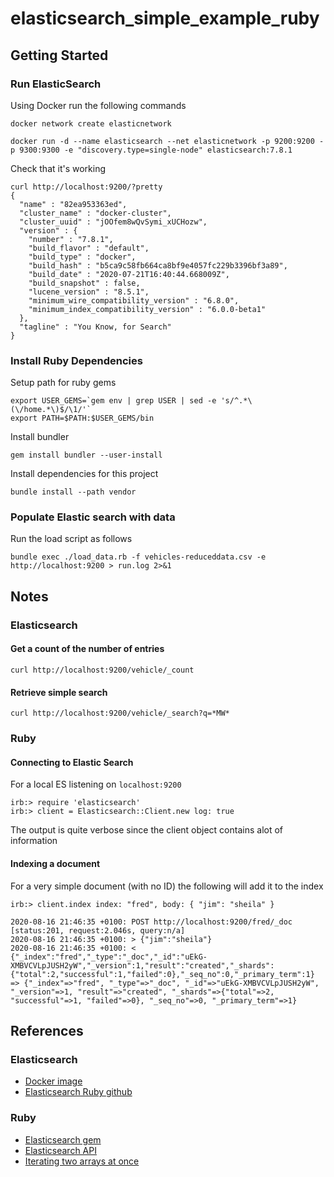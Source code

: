# elasticsearch_simple_example_ruby

## Getting Started
 
### Run ElasticSearch 

Using Docker run the following commands

```
docker network create elasticnetwork

docker run -d --name elasticsearch --net elasticnetwork -p 9200:9200 -p 9300:9300 -e "discovery.type=single-node" elasticsearch:7.8.1
```

Check that it's working

```
curl http://localhost:9200/?pretty
{
  "name" : "82ea953363ed",
  "cluster_name" : "docker-cluster",
  "cluster_uuid" : "jOOfem8wQvSymi_xUCHozw",
  "version" : {
    "number" : "7.8.1",
    "build_flavor" : "default",
    "build_type" : "docker",
    "build_hash" : "b5ca9c58fb664ca8bf9e4057fc229b3396bf3a89",
    "build_date" : "2020-07-21T16:40:44.668009Z",
    "build_snapshot" : false,
    "lucene_version" : "8.5.1",
    "minimum_wire_compatibility_version" : "6.8.0",
    "minimum_index_compatibility_version" : "6.0.0-beta1"
  },
  "tagline" : "You Know, for Search"
}
```

### Install Ruby Dependencies

Setup path for ruby gems

```
export USER_GEMS=`gem env | grep USER | sed -e 's/^.*\(\/home.*\)$/\1/'`
export PATH=$PATH:$USER_GEMS/bin
```

Install bundler

```
gem install bundler --user-install

```

Install dependencies for this project 

```
bundle install --path vendor
```



### Populate Elastic search with data

Run the load script as follows

```
bundle exec ./load_data.rb -f vehicles-reduceddata.csv -e http://localhost:9200 > run.log 2>&1 
```




## Notes

### Elasticsearch

#### Get a count of the number of entries

```
curl http://localhost:9200/vehicle/_count
```



#### Retrieve simple search 

```
curl http://localhost:9200/vehicle/_search?q=*MW*
```



### Ruby

#### Connecting to Elastic Search

For a local ES listening on `localhost:9200`

```
irb:> require 'elasticsearch'
irb:> client = Elasticsearch::Client.new log: true
```

The output is quite verbose since the client object contains alot of information


#### Indexing a document

For a very simple document (with no ID) the following will add it to the index

```
irb:> client.index index: "fred", body: { "jim": "sheila" }

2020-08-16 21:46:35 +0100: POST http://localhost:9200/fred/_doc [status:201, request:2.046s, query:n/a]
2020-08-16 21:46:35 +0100: > {"jim":"sheila"}
2020-08-16 21:46:35 +0100: < {"_index":"fred","_type":"_doc","_id":"uEkG-XMBVCVLpJUSH2yW","_version":1,"result":"created","_shards":{"total":2,"successful":1,"failed":0},"_seq_no":0,"_primary_term":1}
=> {"_index"=>"fred", "_type"=>"_doc", "_id"=>"uEkG-XMBVCVLpJUSH2yW", "_version"=>1, "result"=>"created", "_shards"=>{"total"=>2, "successful"=>1, "failed"=>0}, "_seq_no"=>0, "_primary_term"=>1}
```




## References

### Elasticsearch

* [Docker image](https://hub.docker.com/_/elasticsearch)
* [Elasticsearch Ruby github](https://github.com/elastic/elasticsearch-ruby)


### Ruby

* [Elasticsearch gem](https://rubygems.org/gems/elasticsearch/versions/7.8.1)
* [Elasticsearch API](https://www.rubydoc.info/gems/elasticsearch-api/Elasticsearch)
* [Iterating two arrays at once](https://stackoverflow.com/questions/3580049/whats-the-ruby-way-to-iterate-over-two-arrays-at-once)

